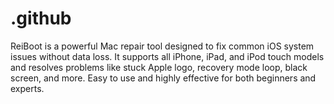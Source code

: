 # .github
ReiBoot is a powerful Mac repair tool designed to fix common iOS system issues without data loss. It supports all iPhone, iPad, and iPod touch models and resolves problems like stuck Apple logo, recovery mode loop, black screen, and more. Easy to use and highly effective for both beginners and experts.

